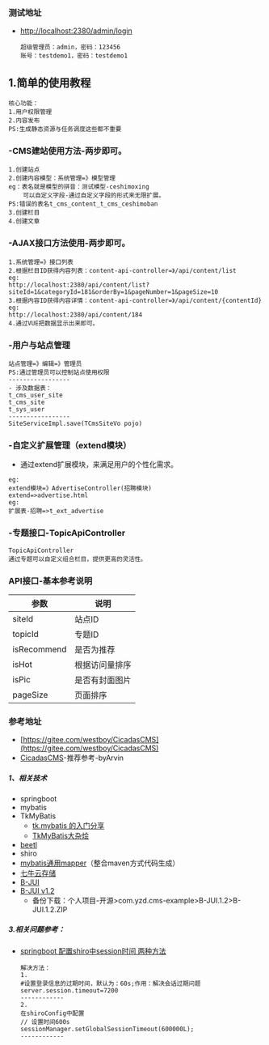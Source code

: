
### 测试地址
- [http://localhost:2380/admin/login](http://localhost:2380/admin/login)
    ```
    超级管理员：admin，密码：123456
    账号：testdemo1，密码：testdemo1
    ```
## 1.简单的使用教程
```
核心功能：
1.用户权限管理
2.内容发布
PS:生成静态资源与任务调度这些都不重要
```
### -CMS建站使用方法-两步即可。
```
1.创建站点
2.创建内容模型：系统管理=》模型管理
eg：表名就是模型的拼音：测试模型-ceshimoxing
    可以自定义字段-通过自定义字段的形式来无限扩展。
PS:错误的表名t_cms_content_t_cms_ceshimoban
3.创建栏目
4.创建文章
```

### -AJAX接口方法使用-两步即可。
```
1.系统管理=》接口列表
2.根据栏目ID获得内容列表：content-api-controller=》/api/content/list
eg:
http://localhost:2380/api/content/list?siteId=1&categoryId=181&orderBy=1&pageNumber=1&pageSize=10
3.根据内容ID获得内容详情：content-api-controller=》/api/content/{contentId}
eg:
http://localhost:2380/api/content/184
4.通过VUE把数据显示出来即可。
```
### -用户与站点管理
```
站点管理=》编辑=》管理员
PS:通过管理员可以控制站点使用权限
-----------------
- 涉及数据表：
t_cms_user_site
t_cms_site
t_sys_user
-----------------
SiteServiceImpl.save(TCmsSiteVo pojo)

```
### -自定义扩展管理（extend模块）
- 通过extend扩展模块，来满足用户的个性化需求。
```
eg:
extend模块=》AdvertiseController(招聘模块)
extend=>advertise.html
eg:
扩展表-招聘=>t_ext_advertise
```
### -专题接口-TopicApiController
```
TopicApiController
通过专题可以自定义组合栏目，提供更高的灵活性。
```
### API接口-基本参考说明
| 参数        | 说明   |  
| --------   | -----|
|siteId    |站点ID  |
|topicId      |专题ID  |
|isRecommend      |是否为推荐  |
|isHot      |根据访问量排序  |
|isPic      |是否有封面图片  |
|pageSize      |页面排序  |


### 参考地址
- [https://gitee.com/westboy/CicadasCMS](https://gitee.com/westboy/CicadasCMS)
- [CicadasCMS](https://gitee.com/westboy/CicadasCMS)-推荐参考-byArvin

##### 1、相关技术
- springboot
- mybatis
- TkMyBatis
    - [tk.mybatis 的入门分享](https://blog.csdn.net/qq_37751454/article/details/81562911)
    - [TkMyBatis大杂烩](https://blog.csdn.net/baijifeilong/article/details/80832908)
- [beetl](http://www.ibeetl.com "beetl")
- shiro
- [mybatis通用mapper](http://git.oschina.net/free/Mapper "通用mapper")（整合maven方式代码生成）
- [七牛云存储](https://portal.qiniu.com/signup?code=3lb7ah8vdj0ia "七牛云存储")
- [B-JUI](http://b-jui.cn)
- [B-JUI v1.2](http://b-jui.cn/1.2/)
    - 备份下载：个人项目-开源>com.yzd.cms-example>B-JUI.1.2>B-JUI.1.2.ZIP

##### 3.相关问题参考：
- [springboot 配置shiro中session时间 两种方法](https://blog.csdn.net/qq645721647/article/details/85000497)
    ```
    解决方法：
    1.
    #设置登录信息的过期时间，默认为：60s;作用：解决会话过期问题
    server.session.timeout=7200
    ------------
    2.
    在shiroConfig中配置 
    // 设置时间600s
    sessionManager.setGlobalSessionTimeout(600000L);
    ------------
    ```